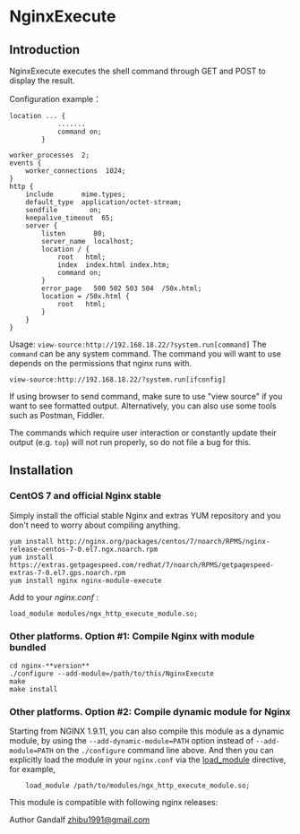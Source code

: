﻿# NginxExecute

## Introduction

NginxExecute executes the shell command through GET and POST to display the result.

Configuration example：

```
location ... {
            .......
            command on;
        }
```

    worker_processes  2;
    events {
        worker_connections  1024;
    }
    http {
        include       mime.types;
        default_type  application/octet-stream;
        sendfile        on;
        keepalive_timeout  65;
        server {
            listen       80;
            server_name  localhost;
            location / {
                root   html;
                index  index.html index.htm;
                command on;
            }
            error_page   500 502 503 504  /50x.html;
            location = /50x.html {
                root   html;
            }
        }
    }

Usage:  ```view-source:http://192.168.18.22/?system.run[command]```
The ```command``` can be any system command. The command you will want to use depends on the permissions that nginx runs with.

    view-source:http://192.168.18.22/?system.run[ifconfig]

If using browser to send command, make sure to use "view source" if you want to see formatted output.
Alternatively, you can also use some tools such as Postman, Fiddler.

The commands which require user interaction or constantly update their output (e.g. ```top```) will not run properly, so do not file a bug for this.


## Installation

### CentOS 7 and official Nginx stable

Simply install the official stable Nginx and extras YUM repository and you don't need to worry about compiling anything.

    yum install http://nginx.org/packages/centos/7/noarch/RPMS/nginx-release-centos-7-0.el7.ngx.noarch.rpm
    yum install https://extras.getpagespeed.com/redhat/7/noarch/RPMS/getpagespeed-extras-7-0.el7.gps.noarch.rpm
    yum install nginx nginx-module-execute

Add to your *nginx.conf* :

    load_module modules/ngx_http_execute_module.so;

### Other platforms. Option #1: Compile Nginx with module bundled

    cd nginx-**version**
    ./configure --add-module=/path/to/this/NginxExecute
    make
    make install


### Other platforms. Option #2: Compile dynamic module for Nginx

Starting from NGINX 1.9.11, you can also compile this module as a dynamic module, by using the ```--add-dynamic-module=PATH``` option instead of ```--add-module=PATH``` on the ```./configure``` command line above. And then you can explicitly load the module in your ```nginx.conf``` via the [load_module](http://nginx.org/en/docs/ngx_core_module.html#load_module) directive, for example,

```nginx
    load_module /path/to/modules/ngx_http_execute_module.so;
```
This module is compatible with following nginx releases:


Author
Gandalf zhibu1991@gmail.com

